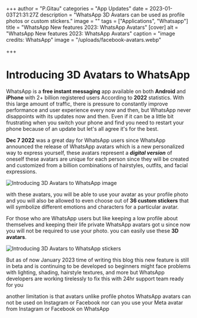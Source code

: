 +++
author = "P.Gitau"
categories = "App Updates"
date = 2023-01-03T21:31:27Z
description = "WhatsApp 3D Avatars can be used as profile photos or custom stickers."
image = ""
tags = ["Applications", "Whatsapp"]
title = "WhatsApp New features 2023: WhatsApp Avatars"
[cover]
alt = "WhatsApp New features 2023: WhatsApp Avatars"
caption = "image credits: WhatsApp"
image = "/uploads/facebook-avatars.webp"

+++
# Introducing 3D Avatars to WhatsApp

WhatsApp is a **free instant messaging** app available on both **Android** and **iPhone** with 2+ billion registered users According to **2022** statistics. With this large amount of traffic, there is pressure to constantly improve performance and user experience every now and then, but WhatsApp never disappoints with its updates now and then. Even if it can be a little bit frustrating when you switch your phone and find you need to restart your phone because of an update but let's all agree it's for the best.

**Dec 7 2022** was a great day for WhatsApp users since WhatsApp announced the release of WhatsApp avatars which is a new personalized way to express yourself, these avatars represent a **_digital version_** of oneself these avatars are unique for each person since they will be created and customized from a billion combinations of hairstyles, outfits, and facial expressions.

![Introducing 3D Avatars to WhatsApp image](/uploads/01_avatar-sticker-pack.webp)

with these avatars, you will be able to use your avatar as your profile photo and you will also be allowed to even choose out of **36 custom stickers** that will symbolize different emotions and characters for a particular avatar.

For those who are WhatsApp users but like keeping a low profile about themselves and keeping their life private WhatsApp avatars got u since now you will not be required to use your photo. you can easily use these **3D avatars**.

![Introducing 3D Avatars to WhatsApp stickers](/uploads/02_avatars-in-chat.webp)

But as of now January 2023 time of writing this blog this new feature is still in beta and is continuing to be developed so beginners might face problems with lighting, shading, hairstyle textures, and more but WhatsApp developers are working tirelessly to fix this with 24hr support team ready for you

another limitation is that avatars unlike profile photos WhatsApp avatars can not be used on Instagram or Facebook nor can you use your Meta avatar from Instagram or Facebook on WhatsApp